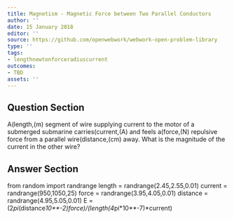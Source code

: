 ```yaml
---
title: Magnetism - Magnetic Force between Two Parallel Conductors
author: ''
date: 15 January 2018
editor: ''
source: https://github.com/openwebwork/webwork-open-problem-library
type: ''
tags:
- lengthnewtonforceradiuscurrent
outcomes:
- TBD
assets: ''
---
```


## Question Section 

A(length,(m) segment of wire supplying current to the motor of a submerged submarine carries(current,(A) and feels a(force,(N) repulsive force from a parallel wire(distance,(cm) away. What is the magnitude of the current in the other wire?



## Answer Section

from random import randrange
length = randrange(2.45,2.55,0.01)
current = randrange(950,1050,25)
force = randrange(3.95,4.05,0.01)
distance = randrange(4.95,5.05,0.01)
E = (2*pi*(distance*10**-2)*force)/(length*(4*pi*10**-7)*current)
